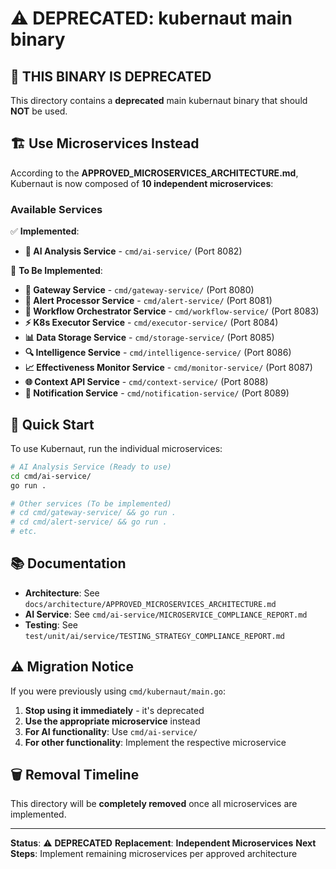 # ⚠️ DEPRECATED: kubernaut main binary

## 🚨 **THIS BINARY IS DEPRECATED**

This directory contains a **deprecated** main kubernaut binary that should **NOT** be used.

## 🏗️ **Use Microservices Instead**

According to the **APPROVED_MICROSERVICES_ARCHITECTURE.md**, Kubernaut is now composed of **10 independent microservices**:

### **Available Services**

✅ **Implemented**:
- **🤖 AI Analysis Service** - `cmd/ai-service/` (Port 8082)

🚧 **To Be Implemented**:
- **🔗 Gateway Service** - `cmd/gateway-service/` (Port 8080)
- **🧠 Alert Processor Service** - `cmd/alert-service/` (Port 8081)
- **🎯 Workflow Orchestrator Service** - `cmd/workflow-service/` (Port 8083)
- **⚡ K8s Executor Service** - `cmd/executor-service/` (Port 8084)
- **📊 Data Storage Service** - `cmd/storage-service/` (Port 8085)
- **🔍 Intelligence Service** - `cmd/intelligence-service/` (Port 8086)
- **📈 Effectiveness Monitor Service** - `cmd/monitor-service/` (Port 8087)
- **🌐 Context API Service** - `cmd/context-service/` (Port 8088)
- **📢 Notification Service** - `cmd/notification-service/` (Port 8089)

## 🚀 **Quick Start**

To use Kubernaut, run the individual microservices:

```bash
# AI Analysis Service (Ready to use)
cd cmd/ai-service/
go run .

# Other services (To be implemented)
# cd cmd/gateway-service/ && go run .
# cd cmd/alert-service/ && go run .
# etc.
```

## 📚 **Documentation**

- **Architecture**: See `docs/architecture/APPROVED_MICROSERVICES_ARCHITECTURE.md`
- **AI Service**: See `cmd/ai-service/MICROSERVICE_COMPLIANCE_REPORT.md`
- **Testing**: See `test/unit/ai/service/TESTING_STRATEGY_COMPLIANCE_REPORT.md`

## ⚠️ **Migration Notice**

If you were previously using `cmd/kubernaut/main.go`:

1. **Stop using it immediately** - it's deprecated
2. **Use the appropriate microservice** instead
3. **For AI functionality**: Use `cmd/ai-service/`
4. **For other functionality**: Implement the respective microservice

## 🗑️ **Removal Timeline**

This directory will be **completely removed** once all microservices are implemented.

---

**Status**: ⚠️ **DEPRECATED**
**Replacement**: **Independent Microservices**
**Next Steps**: Implement remaining microservices per approved architecture


